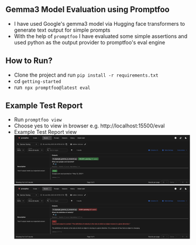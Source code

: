 ## Gemma3 Model Evaluation using Promptfoo
- I have used Google's gemma3 model via Hugging face transformers to generate text output for simple prompts
- With the help of `promptfoo` I have evaluated some simple assertions and used python as the output provider to promptfoo's eval engine

## How to Run?
- Clone the project and run `pip install -r requirements.txt`
- cd `getting-started`
- run` npx promptfoo@latest eval` 

## Example Test Report
- Run `promptfoo view` 
- Choose yes to view in browser e.g. http://localhost:15500/eval
- Example Test Report view
![Pass](test_report.png)
![Fail](fail.png)
